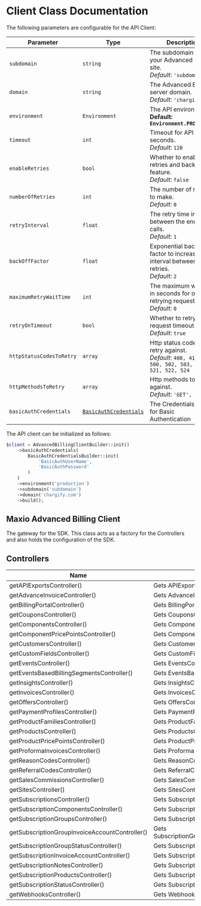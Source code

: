 
# Client Class Documentation

The following parameters are configurable for the API Client:

| Parameter | Type | Description |
|  --- | --- | --- |
| `subdomain` | `string` | The subdomain for your Advanced Billing site.<br>*Default*: `'subdomain'` |
| `domain` | `string` | The Advanced Billing server domain.<br>*Default*: `'chargify.com'` |
| `environment` | `Environment` | The API environment. <br> **Default: `Environment.PRODUCTION`** |
| `timeout` | `int` | Timeout for API calls in seconds.<br>*Default*: `120` |
| `enableRetries` | `bool` | Whether to enable retries and backoff feature.<br>*Default*: `false` |
| `numberOfRetries` | `int` | The number of retries to make.<br>*Default*: `0` |
| `retryInterval` | `float` | The retry time interval between the endpoint calls.<br>*Default*: `1` |
| `backOffFactor` | `float` | Exponential backoff factor to increase interval between retries.<br>*Default*: `2` |
| `maximumRetryWaitTime` | `int` | The maximum wait time in seconds for overall retrying requests.<br>*Default*: `0` |
| `retryOnTimeout` | `bool` | Whether to retry on request timeout.<br>*Default*: `true` |
| `httpStatusCodesToRetry` | `array` | Http status codes to retry against.<br>*Default*: `408, 413, 429, 500, 502, 503, 504, 521, 522, 524` |
| `httpMethodsToRetry` | `array` | Http methods to retry against.<br>*Default*: `'GET', 'PUT'` |
| `basicAuthCredentials` | [`BasicAuthCredentials`](auth/basic-authentication.md) | The Credentials Setter for Basic Authentication |

The API client can be initialized as follows:

```php
$client = AdvancedBillingClientBuilder::init()
    ->basicAuthCredentials(
        BasicAuthCredentialsBuilder::init(
            'BasicAuthUserName',
            'BasicAuthPassword'
        )
    )
    ->environment('production')
    ->subdomain('subdomain')
    ->domain('chargify.com')
    ->build();
```

## Maxio Advanced Billing Client

The gateway for the SDK. This class acts as a factory for the Controllers and also holds the configuration of the SDK.

## Controllers

| Name | Description |
|  --- | --- |
| getAPIExportsController() | Gets APIExportsController |
| getAdvanceInvoiceController() | Gets AdvanceInvoiceController |
| getBillingPortalController() | Gets BillingPortalController |
| getCouponsController() | Gets CouponsController |
| getComponentsController() | Gets ComponentsController |
| getComponentPricePointsController() | Gets ComponentPricePointsController |
| getCustomersController() | Gets CustomersController |
| getCustomFieldsController() | Gets CustomFieldsController |
| getEventsController() | Gets EventsController |
| getEventsBasedBillingSegmentsController() | Gets EventsBasedBillingSegmentsController |
| getInsightsController() | Gets InsightsController |
| getInvoicesController() | Gets InvoicesController |
| getOffersController() | Gets OffersController |
| getPaymentProfilesController() | Gets PaymentProfilesController |
| getProductFamiliesController() | Gets ProductFamiliesController |
| getProductsController() | Gets ProductsController |
| getProductPricePointsController() | Gets ProductPricePointsController |
| getProformaInvoicesController() | Gets ProformaInvoicesController |
| getReasonCodesController() | Gets ReasonCodesController |
| getReferralCodesController() | Gets ReferralCodesController |
| getSalesCommissionsController() | Gets SalesCommissionsController |
| getSitesController() | Gets SitesController |
| getSubscriptionsController() | Gets SubscriptionsController |
| getSubscriptionComponentsController() | Gets SubscriptionComponentsController |
| getSubscriptionGroupsController() | Gets SubscriptionGroupsController |
| getSubscriptionGroupInvoiceAccountController() | Gets SubscriptionGroupInvoiceAccountController |
| getSubscriptionGroupStatusController() | Gets SubscriptionGroupStatusController |
| getSubscriptionInvoiceAccountController() | Gets SubscriptionInvoiceAccountController |
| getSubscriptionNotesController() | Gets SubscriptionNotesController |
| getSubscriptionProductsController() | Gets SubscriptionProductsController |
| getSubscriptionStatusController() | Gets SubscriptionStatusController |
| getWebhooksController() | Gets WebhooksController |

